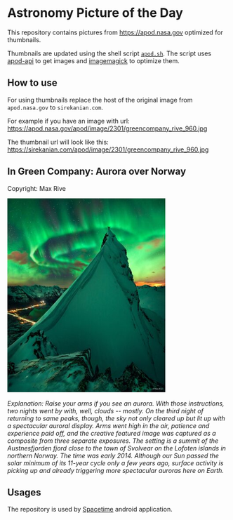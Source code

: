 # Astronomy Picture of the Day

This repository contains pictures from https://apod.nasa.gov optimized for thumbnails.

Thumbnails are updated using the shell script [`apod.sh`](apod.sh). The script
uses [apod-api](https://github.com/nasa/apod-api) to get images and [imagemagick](https://imagemagick.org) to
optimize them.

## How to use

For using thumbnails replace the host of the original image from `apod.nasa.gov` to `sirekanian.com`.

For example if you have an image with url:<br>
https://apod.nasa.gov/apod/image/2301/greencompany_rive_960.jpg

The thumbnail url will look like this:<br>
https://sirekanian.com/apod/image/2301/greencompany_rive_960.jpg

## In Green Company: Aurora over Norway

Copyright: Max Rive

[![the picture of the day][1]][2]

_Explanation: Raise your arms if you see an aurora. With those instructions, two nights went by with, well, clouds -- mostly. On the third night of returning to same peaks, though, the sky not only cleared up but lit up with a spectacular auroral display. Arms went high in the air, patience and experience paid off, and the creative featured image was captured as a composite from three separate exposures. The setting is a summit of the Austnesfjorden fjord close to the town of Svolvear on the Lofoten islands in northern Norway. The time was early 2014. Although our Sun passed the solar minimum of its 11-year cycle only a few years ago, surface activity is picking up and already triggering more spectacular auroras here on Earth._

## Usages

The repository is used by [Spacetime][3] android application.

[1]: image/2301/greencompany_rive_960.jpg

[2]: https://apod.nasa.gov/apod/image/2301/greencompany_rive_960.jpg

[3]: https://github.com/sirekanian/spacetime
